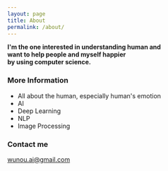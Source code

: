 ```yaml
---
layout: page
title: About
permalink: /about/
---
```


**I'm the one interested in understanding human and  
want to help people and myself happier  
by using computer science.**

### More Information

  + All about the human, especially human's emotion
  + AI
  + Deep Learning
  + NLP
  + Image Processing

### Contact me

[wunou.ai@gmail.com](mailto:wunou.ai@gmail.com)
